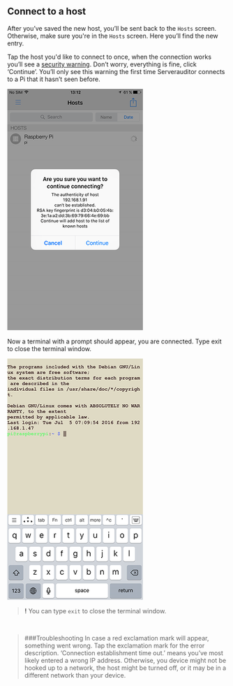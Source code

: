## Connect to a host

After you’ve saved the new host, you’ll be sent back to the `Hosts` screen. Otherwise, make sure you're in the `Hosts` screen. Here you’ll find the new entry.

Tap the host you'd like to connect to once, when the connection works you’ll see a [security warning](http://www.lysium.de/blog/index.php?/archives/186-How-to-get-ssh-server-fingerprint-information.html). Don’t worry, everything is fine, click ‘Continue’. You’ll only see this warning the first time Serverauditor connects to a Pi that it hasn’t seen before.

![Serverauditor ‘Security warning’](../../images/screenshots/ssh-ios-warning.png)

Now a terminal with a prompt should appear, you are connected. Type exit to close the terminal window.

![Serverauditor Terminal](../../images/screenshots/ssh-ios-window.png)

> **!** You can type `exit` to close the terminal window.

<br>

> ###Troubleshooting
> In case a red exclamation mark will appear, something went wrong. Tap the exclamation mark for the error description. ‘Connection establishment time out.’  means you’ve most likely entered a wrong IP address. Otherwise, you device might not be hooked up to a network, the host might be turned off, or it may be in a different network than your device.
